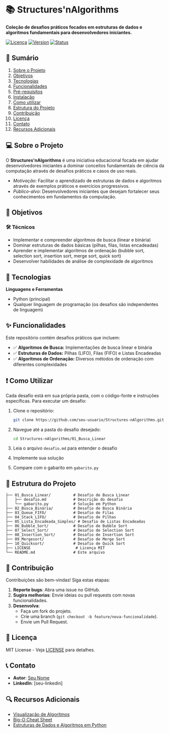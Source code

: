 # 📚 Structures'nAlgorithms

**Coleção de desafios práticos focados em estruturas de dados e algoritmos fundamentais para desenvolvedores iniciantes.**

[![Licença](https://img.shields.io/badge/license-MIT-blue.svg)](LICENSE)
[![Version](https://img.shields.io/badge/Version-1.10.0-green.svg)]()
[![Status](https://img.shields.io/badge/status-em_desenvolvimento-yellow.svg)]()

## 📌 Sumário

1. [Sobre o Projeto](#-sobre-o-projeto)  
2. [Objetivos](#-objetivos)  
3. [Tecnologias](#-tecnologias)  
4. [Funcionalidades](#-funcionalidades)  
5. [Pré-requisitos](-#%EF%B8%8F-pré-requisitos)  
6. [Instalação](-#%EF%B8%8F-instalação)  
7. [Como utilizar](#-como-utilizar)
8. [Estrutura do Projeto](#-estrutura-do-projeto)
9. [Contribuição](#-contribuição)  
10. [Licença](#-licença)  
11. [Contato](#-contato)  
12. [Recursos Adicionais](#-recursos-adicionais)  


## 💻 Sobre o Projeto

O **Structures'nAlgorithms** é uma iniciativa educacional focada em ajudar desenvolvedores iniciantes a dominar conceitos fundamentais de ciência da computação através de desafios práticos e casos de uso reais.

  - *Motivação*: Facilitar o aprendizado de estruturas de dados e algoritmos através de exemplos práticos e exercícios progressivos.
  - *Público-alvo*: Desenvolvedores iniciantes que desejam fortalecer seus conhecimentos em fundamentos da computação.


## 🎯 Objetivos

### 🛠️ Técnicos

  - Implementar e compreender algoritmos de busca (linear e binária)
  - Dominar estruturas de dados básicas (pilhas, filas, listas encadeadas)
  - Aprender e implementar algoritmos de ordenação (bubble sort, selection sort, insertion sort, merge sort, quick sort)
  - Desenvolver habilidades de análise de complexidade de algoritmos


## 🚀 Tecnologias

**Linguagens e Ferramentas**

  - Python (principal)
  - Qualquer linguagem de programação (os desafios são independentes de linguagem)


## ✨ Funcionalidades

Este repositório contém desafios práticos que incluem:

  - ✅ **Algoritmos de Busca:** Implementações de busca linear e binária
  - ✅ **Estruturas de Dados:** Pilhas (LIFO), Filas (FIFO) e Listas Encadeadas
  - ✅ **Algoritmos de Ordenação:** Diversos métodos de ordenação com diferentes complexidades


## ❗ Como Utilizar

Cada desafio está em sua própria pasta, com o código-fonte e instruções específicas. Para executar um desafio:

1. Clone o repositório:

    ```bash
    git clone https://github.com/seu-usuario/Structures-nAlgorithms.git
    ```

2. Navegue até a pasta do desafio desejado:

    ```bash
    cd Structures-nAlgorithms/01_Busca_Linear
    ```

3. Leia o arquivo `desafio.md` para entender o desafio
4. Implemente sua solução
5. Compare com o gabarito em `gabarito.py`


## 📂 Estrutura do Projeto

```plaintext
├── 01_Busca_Linear/          # Desafio de Busca Linear
│   ├── desafio.md            # Descrição do desafio
│   └── gabarito.py           # Solução em Python
├── 02_Busca_Binária/         # Desafio de Busca Binária
├── 03_Queue_FIFO/            # Desafio de Filas
├── 04_Stack_LIFO/            # Desafio de Pilhas
├── 05_Lista_Encadeada_Simples/ # Desafio de Listas Encadeadas
├── 06_Bubble_Sort/           # Desafio de Bubble Sort
├── 07_Select_Sort/           # Desafio de Selection Sort
├── 08_Insertion_Sort/        # Desafio de Insertion Sort
├── 09_Mergesort/             # Desafio de Merge Sort
├── 10_Quicksort/             # Desafio de Quick Sort
├── LICENSE                    # Licença MIT
└── README.md                 # Este arquivo
```


## 🤝 Contribuição

Contribuições são bem-vindas! Siga estas etapas:  

1. **Reporte bugs**: Abra uma issue no GitHub.  
2. **Sugira melhorias**: Envie ideias ou pull requests com novas funcionalidades.  
3. **Desenvolva**:  
   - Faça um fork do projeto.  
   - Crie uma branch (`git checkout -b feature/nova-funcionalidade`).  
   - Envie um Pull Request.  


## 📜 Licença

MIT License - Veja [LICENSE](LICENSE) para detalhes.


## 📞 Contato

  - **Autor**: [Seu Nome](https://github.com/seu-usuario)
  - **LinkedIn**: [seu-linkedin]


## 🔍 Recursos Adicionais

  - [Visualização de Algoritmos](https://visualgo.net/)
  - [Big-O Cheat Sheet](https://www.bigocheatsheet.com/)
  - [Estruturas de Dados e Algoritmos em Python](https://www.python.org/doc/)
